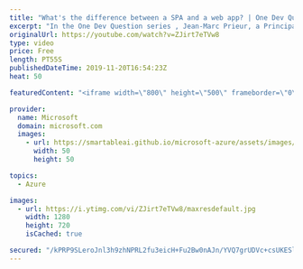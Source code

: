 ```yaml
---
title: "What's the difference between a SPA and a web app? | One Dev Question: Jean-Marc Prieur"
excerpt: "In the One Dev Question series , Jean-Marc Prieur, a Principal Program Manager working on the Microsoft identity platform, explains the difference between a single page application and a web app within the Microsoft identity platform.   Get more information at: https://docs.microsoft.com/azure/active-directory/develop/"
originalUrl: https://youtube.com/watch?v=ZJirt7eTVw8
type: video
price: Free
length: PT55S
publishedDateTime: 2019-11-20T16:54:23Z
heat: 50

featuredContent: "<iframe width=\"800\" height=\"500\" frameborder=\"0\" src=\"https://www.youtube.com/embed/ZJirt7eTVw8\" allow=\"accelerometer; autoplay; encrypted-media; gyroscope; picture-in-picture\" allowfullscreen></iframe>"

provider:
  name: Microsoft
  domain: microsoft.com
  images:
    - url: https://smartableai.github.io/microsoft-azure/assets/images/organizations/microsoft.com-50x50.jpg
      width: 50
      height: 50

topics:
  - Azure

images:
  - url: https://i.ytimg.com/vi/ZJirt7eTVw8/maxresdefault.jpg
    width: 1280
    height: 720
    isCached: true

secured: "/kPRP9SLeroJnl3h9zhNPRL2fu3eicH+Fu2Bw0nAJn/YVQ7grUDVc+csUKESlVyxhnlB9rEIckK0EdrlIbdYWD14dbi2hucH9roW0rac8FCY9TpMHMf7tUGmYrAlRUM6OFa2WgBKYMU62k1hMeOg4M8/GUfwQC2KfaY8FXMP3w29cKxdhX9u78WS+TnV+aMvYrqZ7fsZReIDfhdzUKWM1U+/KpCq1LLdB0Gwg6u1ILr6MPchoYeMbILfg8GOIHOAnRxm8+B4saaHB+b+zi17dDJNr0JQIBBxHDEf17XAyPhAp+O/Jmoii5MCeEvmt2yUK00gDCInYZEs+QtFjebUkYcxb4+B9HeYDDJoYy7W2rpRqk1XiqSw7JhL3rlx7YYi0KOgTXX4BXbzkHGtuPTQYX5MFoU9D4fdZZClMhNxdbQ=;awADxPdPdlTUKiH3qfqvWA=="
---
```


